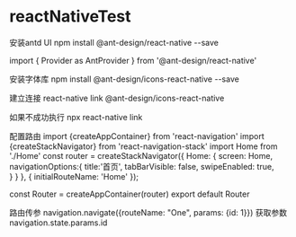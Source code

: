 # reactNativeTest

安装antd UI
npm install @ant-design/react-native --save

import { Provider as AntProvider } from '@ant-design/react-native'

安装字体库
npm install @ant-design/icons-react-native --save

建立连接
react-native link @ant-design/icons-react-native 

如果不成功执行 
npx react-native link

配置路由
import {createAppContainer} from 'react-navigation'
import {createStackNavigator} from 'react-navigation-stack'
import Home from './Home'
const router = createStackNavigator({
        Home: {
            screen: Home,
            navigationOptions:{
                title:'首页', 
                tabBarVisible: false, 
                swipeEnabled: true,    
            }
        }
    },
    {
        initialRouteName: 'Home'
    });

const Router = createAppContainer(router)
export default Router

路由传参
navigation.navigate({routeName: "One", params: {id: 1}})
获取参数
navigation.state.params.id

